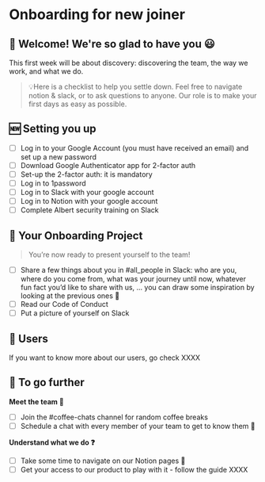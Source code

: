 # Onboarding for new joiner

## 💜 Welcome! We're so glad to have you 😃

This first week will be about discovery: discovering the team, the way we work,
and what we do.

> 💡Here is a checklist to help you settle down. Feel free to navigate notion &
> slack, or to ask questions to anyone. Our role is to make your first days as
> easy as possible.

## 🆕 Setting you up

- [ ] Log in to your Google Account (you must have received an email) and set up
      a new password
- [ ] Download Google Authenticator app for 2-factor auth
- [ ] Set-up the 2-factor auth: it is mandatory
- [ ] Log in to 1password
- [ ] Log in to Slack with your google account
- [ ] Log in to Notion with your google account
- [ ] Complete Albert security training on Slack

## 👷 Your Onboarding Project

> You’re now ready to present yourself to the team!

- [ ] Share a few things about you in #all_people in Slack: who are you, where
      do you come from, what was your journey until now, whatever fun fact you’d
      like to share with us, … you can draw some inspiration by looking at the
      previous ones 🙂
- [ ] Read our Code of Conduct
- [ ] Put a picture of yourself on Slack

## 👥 Users

If you want to know more about our users, go check XXXX

## 🚀 To go further

**Meet the team 🤝**

- [ ] Join the #coffee-chats channel for random coffee breaks
- [ ] Schedule a chat with every member of your team to get to know them 💜

**Understand what we do ❓**

- [ ] Take some time to navigate on our Notion pages 🧭
- [ ] Get your access to our product to play with it - follow the guide XXXX
